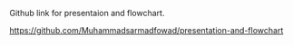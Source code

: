 Github link for presentaion and flowchart.

https://github.com/Muhammadsarmadfowad/presentation-and-flowchart
